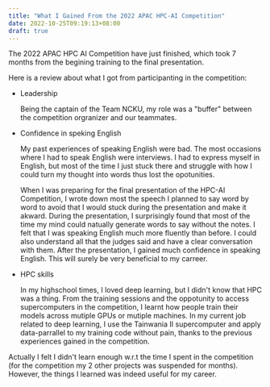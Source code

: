 ```yaml
---
title: "What I Gained From the 2022 APAC HPC-AI Competition"
date: 2022-10-25T09:19:13+08:00
draft: true
---
```


The 2022 APAC HPC AI Competition have just finished, which took 7 months from the begining training to the final presentation. 

Here is a review about what I got from participanting in the competition:

- Leadership

    Being the captain of the Team NCKU, my role was a "buffer" between the competition orgranizer and our teammates.

- Confidence in speking English

    My past experiences of speaking English were bad. The most occasions where I had to speak English were interviews. I had to express myself in English, but most of the time I just stuck there and struggle with how I could turn my thought into words thus lost the opotunities. 
    
    When I was preparing for the final presentation of the HPC-AI Competition, I wrote down most the speech I planned to say word by word to avoid that I would stuck during the presentation and make it akward. During the presentation, I surprisingly found that most of the time my mind could natually generate words to say without the notes. I felt that I was speaking English much more fluently than before. I could also understand all that the judges said and have a clear conversation with them. After the presentation, I gained much confidence in speaking English. This will surely be very beneficial to my carreer.

- HPC skills

    In my highschool times, I loved deep learning, but I didn't know that HPC was a thing. From the training sessions and the oppotunity to access supercomputers in the competition, I learnt how people train their models across mutiple GPUs or mutiple machines. In my current job related to deep learning, I use the Tainwania II supercomputer and apply data-parrallel to my training code without pain, thanks to the previous experiences gained in the competition.

Actually I felt I didn't learn enough w.r.t the time I spent in the competition (for the competition my 2 other projects was suspended for months). However, the things I learned was indeed useful for my career.